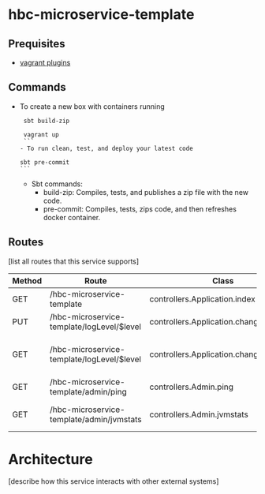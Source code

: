 # hbc-microservice-template

## Prequisites
- [vagrant plugins](https://github.com/saksdirect/HBCPlatformDocs/tree/master/gettingStarted/backendDevWorkstation#install-vagrant-plugins)

## Commands
- To create a new box with containers running

     ```
      sbt build-zip
      
      vagrant up
      ```
  - To run clean, test, and deploy your latest code

     ```
      sbt pre-commit
      ```
  - Sbt commands:
     - build-zip: Compiles, tests, and publishes a zip file with the new code.
     - pre-commit: Compiles, tests, zips code, and then refreshes docker container.

## Routes

[list all routes that this service supports]

| Method | Route | Class | Description
| ------ | ----- | ----- | -----------
| GET | /hbc-microservice-template | controllers.Application.index | Index Page
| PUT | /hbc-microservice-template/logLevel/$level | controllers.Application.changeLogLevel | Change Log Level
| GET | /hbc-microservice-template/logLevel/$level | controllers.Application.changeLogLevel | Change Log Level (Convenient Method)
| GET | /hbc-microservice-template/admin/ping | controllers.Admin.ping | Ping Service
| GET | /hbc-microservice-template/admin/jvmstats | controllers.Admin.jvmstats | Display current JVM Stats


# Architecture

[describe how this service interacts with other external systems]
